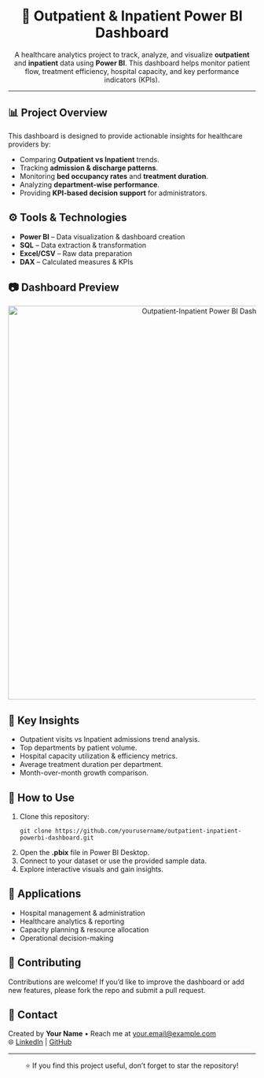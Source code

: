 <!DOCTYPE html>
<html lang="en">
<head>
  <meta charset="UTF-8">
  <title>Outpatient & Inpatient Dashboard - Power BI</title>
</head>
<body>
  <h1 align="center">🏥 Outpatient & Inpatient Power BI Dashboard</h1>

  <p align="center">
    A healthcare analytics project to track, analyze, and visualize 
    <b>outpatient</b> and <b>inpatient</b> data using <b>Power BI</b>.  
    This dashboard helps monitor patient flow, treatment efficiency, hospital capacity, and key performance indicators (KPIs).
  </p>

  <hr>

  <h2>📊 Project Overview</h2>
  <p>
    This dashboard is designed to provide actionable insights for healthcare providers by:
  </p>
  <ul>
    <li>Comparing <b>Outpatient vs Inpatient</b> trends.</li>
    <li>Tracking <b>admission & discharge patterns</b>.</li>
    <li>Monitoring <b>bed occupancy rates</b> and <b>treatment duration</b>.</li>
    <li>Analyzing <b>department-wise performance</b>.</li>
    <li>Providing <b>KPI-based decision support</b> for administrators.</li>
  </ul>

  <h2>⚙️ Tools & Technologies</h2>
  <ul>
    <li><b>Power BI</b> – Data visualization & dashboard creation</li>
    <li><b>SQL</b> – Data extraction & transformation</li>
    <li><b>Excel/CSV</b> – Raw data preparation</li>
    <li><b>DAX</b> – Calculated measures & KPIs</li>
  </ul>

  <h2>📷 Dashboard Preview</h2>
  <p align="center">
    <img src="your-dashboard-screenshot.png" alt="Outpatient-Inpatient Power BI Dashboard" width="800">
  </p>

  <h2>🔑 Key Insights</h2>
  <ul>
    <li>Outpatient visits vs Inpatient admissions trend analysis.</li>
    <li>Top departments by patient volume.</li>
    <li>Hospital capacity utilization & efficiency metrics.</li>
    <li>Average treatment duration per department.</li>
    <li>Month-over-month growth comparison.</li>
  </ul>

  <h2>🚀 How to Use</h2>
  <ol>
    <li>Clone this repository:
      <pre><code>git clone https://github.com/yourusername/outpatient-inpatient-powerbi-dashboard.git</code></pre>
    </li>
    <li>Open the <b>.pbix</b> file in Power BI Desktop.</li>
    <li>Connect to your dataset or use the provided sample data.</li>
    <li>Explore interactive visuals and gain insights.</li>
  </ol>

  <h2>📌 Applications</h2>
  <ul>
    <li>Hospital management & administration</li>
    <li>Healthcare analytics & reporting</li>
    <li>Capacity planning & resource allocation</li>
    <li>Operational decision-making</li>
  </ul>

  <h2>🤝 Contributing</h2>
  <p>
    Contributions are welcome!  
    If you’d like to improve the dashboard or add new features, please fork the repo and submit a pull request.
  </p>

  <h2>📧 Contact</h2>
  <p>
    Created by <b>Your Name</b> • Reach me at <a href="mailto:your.email@example.com">your.email@example.com</a>  
    <br>
    🌐 <a href="https://www.linkedin.com/in/your-profile">LinkedIn</a> | 
    <a href="https://github.com/yourusername">GitHub</a>
  </p>

  <hr>
  <p align="center">⭐ If you find this project useful, don’t forget to star the repository!</p>
</body>
</html>
